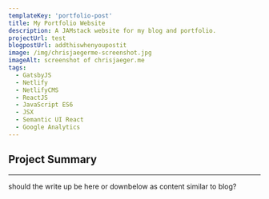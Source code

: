 ```yaml
---
templateKey: 'portfolio-post'
title: My Portfolio Website
description: A JAMstack website for my blog and portfolio.
projectUrl: test
blogpostUrl: addthiswhenyoupostit
image: /img/chrisjaegerme-screenshot.jpg
imageAlt: screenshot of chrisjaeger.me
tags:
  - GatsbyJS
  - Netlify
  - NetlifyCMS
  - ReactJS
  - JavaScript ES6
  - JSX
  - Semantic UI React
  - Google Analytics
---
```


## Project Summary
-----
should the write up be here or downbelow as content similar to blog?
